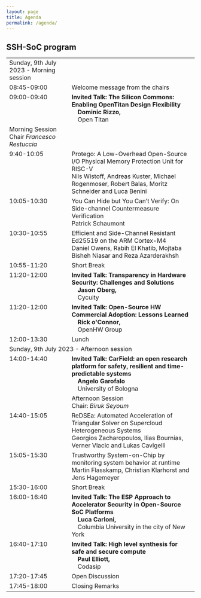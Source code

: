 ```yaml
---
layout: page
title: Agenda
permalink: /agenda/
---
```


## SSH-SoC program

<style type="text/css">
    * {
        margin: 0;
        padding: 0;
        text-indent: 0;
    }

    .p,
    p {
        color: black;
        font-family: Tahoma, sans-serif;
        font-style: normal;
        font-weight: bold;
        text-decoration: none;
        font-size: 18pt;
        margin: 0pt;
    }

    .s1 {
        color: black;
        font-family: Arial, sans-serif;
        font-style: normal;
        font-weight: normal;
        text-decoration: none;
        font-size: 10.5pt;
    }

    .s2 {
        color: black;
        font-family: Arial, sans-serif;
        font-style: normal;
        font-weight: normal;
        text-decoration: none;
        font-size: 10.5pt;
        vertical-align: 6pt;
    }

    .s3 {
        color: black;
        font-family: Arial, sans-serif;
        font-style: normal;
        font-weight: normal;
        text-decoration: none;
        font-size: 10.5pt;
        vertical-align: -6pt;
    }

    .s4 {
        color: black;
        font-family: Arial, sans-serif;
        font-style: normal;
        font-weight: bold;
        text-decoration: none;
        font-size: 10.5pt;
    }

    .s5 {
        color: black;
        font-family: Arial, sans-serif;
        font-style: italic;
        font-weight: normal;
        text-decoration: none;
        font-size: 10.5pt;
    }

    .s6 {
        color: black;
        font-family: Arial, sans-serif;
        font-style: italic;
        font-weight: normal;
        text-decoration: none;
        font-size: 9pt;
    }

    table,
    tbody {
        vertical-align: top;
        overflow: visible;
    }
</style>
<table class="program">
    <tr>
        <td class="program-tag">
            Sunday, 9th July 2023 - Morning session
        </td>
    </tr>
    <tr>
        <td class="program-event">08:45-09:00</td>
        <td class="program-event">Welcome message from the chairs</td>
    </tr>
    <tr>
        <td class="program-special-event">09:00-09:40</td>
        <td class="program-special-event"><b>Invited Talk: The Silicon Commons: Enabling OpenTitan Design Flexibility</b>
            <b><br>&emsp;<a>Dominic Rizzo,</a></b>
            <br>&emsp;<a>Open Titan </a>
        </td>
    </tr>
    <tr>
        <td class="program-topic">Morning Session<br>
        Chair <i>Francesco Restuccia</i>
        </td>
    </tr>
    <tr>
        <td>
            9:40-10:05
        </td>
        <td>
            Protego: A Low-Overhead Open-Source I/O Physical Memory Protection Unit for RISC-V
            <br>
                <span class="program-speaker">Nils
                Wistoff, Andreas Kuster, Michael Rogenmoser, Robert Balas, Moritz Schneider and Luca Benini</span>
        </td>
    </tr>
    <tr>
        <td>
            10:05-10:30
        </td>
        <td>
            You Can Hide but You Can’t Verify: On Side-channel Countermeasure Verification
            <br><span class="program-speaker">Patrick
                Schaumont</span>
        </td>
    </tr>
    <tr>
        <td>
            10:30-10:55
        </td>
        <td>
            Efficient and Side-Channel Resistant Ed25519 on the ARM Cortex-M4
            <br>
            <span class="program-speaker">Daniel
                Owens, Rabih El Khatib, Mojtaba Bisheh Niasar and Reza Azarderakhsh</span>
        </td>
    </tr>
    <tr>
        <td class="program-break">10:55-11:20</td>
        <td class="program-break">Short Break</td>
    </tr>
    <tr>
        <td class="program-special-event">11:20-12:00</td>
        <td class="program-special-event"><b>Invited
                Talk: Transparency in Hardware Security: Challenges and Solutions</b>
            <b><br>&emsp;<a>Jason Oberg,</a></b>
            <br>&emsp;<a>Cycuity </a>
        </td>
    </tr>
    <tr>
        <td class="program-special-event">11:20-12:00</td>
        <td class="program-special-event"><b>Invited
                Talk: Open-Source HW Commercial Adoption: Lessons Learned
                </b>
            <b><br>&emsp;<a>Rick o&#39;Connor,</a></b>
            <br>&emsp;<a>OpenHW Group</a>
        </td>
    </tr>

    
   <tr>
        <td class="program-break">12:00-13:30</td>
        <td class="program-break">Lunch</td>
    </tr>
    <tr>
        <td class="program-tag" colspan="2">
            Sunday, 9th
                July 2023 - Afternoon session
        </td>
    </tr>
    <tr>
        <td class="program-special-event">14:00-14:40</td>
        <td class="program-special-event"><b>Invited
                Talk: CarField: an open research platform for safety, resilient and time-predictable systems
                </b>
            <b><br>&emsp;<a>Angelo
                Garofalo</a></b>
            <br>&emsp;<a>University of Bologna</a>
        </td>
    </tr>
   <tr>
        <td class="program-topic"></td>
        <td class="program-topic">Afternoon Session <br>Chair: <i>Biruk Seyoum</i></td>
    </tr>
    <tr>
        <td>
            14:40-15:05
        </td>
        <td>
            ReDSEa:
                Automated Acceleration of Triangular Solver on Supercloud Heterogeneous Systems
                <br><span class="program-speaker">Georgios
                Zacharopoulos, Ilias Bournias, Verner Vlacic and Lukas Cavigelli</span>
        </td>
    <tr>
        <td>
            15:05-15:30
        </td>
        <td>
                Trustworthy System-on-Chip by monitoring system behavior at runtime
                <br>
                <span class="program-speaker">Martin
                Flasskamp, Christian Klarhorst and Jens Hagemeyer</span>
        </td>
    </tr>
        <tr>
        <td class="program-break">15:30-16:00</td>
        <td class="program-break">Short Break</td>
    </tr>
    <tr>
        <td class="program-special-event">16:00-16:40</td>
        <td class="program-special-event"><b>Invited
                Talk: The ESP Approach to Accelerator Security in Open-Source SoC Platforms</b>
            <b><br>&emsp;<a>Luca Carloni,</a></b>
            <br>&emsp;<a>Columbia University in the city of New York </a>
        </td>
    </tr>
    <tr>
        <td class="program-special-event">16:40-17:10</td>
        <td class="program-special-event"><b>Invited Talk: High level synthesis for safe and secure compute</b>
            <b><br>&emsp;<a>Paul Elliott,</a></b>
            <br>&emsp;<a>Codasip </a>
        </td>
    </tr>
    <tr>
        <td class="program-event">17:20-17:45</td>
        <td class="program-event">Open Discussion</td>
    </tr>
    <tr>
        <td class="program-event">17:45-18:00</td>
        <td class="program-event">Closing Remarks</td>
    </tr>
</table>